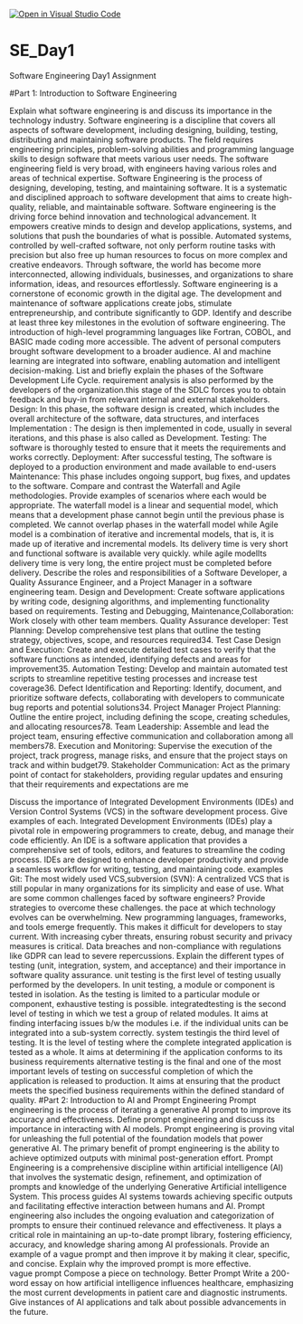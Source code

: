 [![Open in Visual Studio Code](https://classroom.github.com/assets/open-in-vscode-2e0aaae1b6195c2367325f4f02e2d04e9abb55f0b24a779b69b11b9e10269abc.svg)](https://classroom.github.com/online_ide?assignment_repo_id=15571468&assignment_repo_type=AssignmentRepo)
# SE_Day1
Software Engineering Day1 Assignment

#Part 1: Introduction to Software Engineering

Explain what software engineering is and discuss its importance in the technology industry.
Software engineering is a discipline that covers all aspects of software development, including designing, building, testing, distributing and maintaining software products. The field requires engineering principles, problem-solving abilities and programming language skills to design software that meets various user needs.  The software engineering field is very broad, with engineers having various roles and areas of technical expertise. Software Engineering is the process of designing, developing, testing, and maintaining software. It is a systematic and disciplined approach to software development that aims to create high-quality, reliable, and maintainable software.
Software engineering is the driving force behind innovation and technological advancement. It empowers creative minds to design and develop applications, systems, and solutions that push the boundaries of what is possible.
Automated systems, controlled by well-crafted software, not only perform routine tasks with precision but also free up human resources to focus on more complex and creative endeavors.
Through software, the world has become more interconnected, allowing individuals, businesses, and organizations to share information, ideas, and resources effortlessly. 
Software engineering is a cornerstone of economic growth in the digital age. The development and maintenance of software applications create jobs, stimulate entrepreneurship, and contribute significantly to GDP. 
Identify and describe at least three key milestones in the evolution of software engineering.
The introduction of high-level programming languages like Fortran, COBOL, and BASIC made coding more accessible.
The advent of personal computers brought software development to a broader audience.
AI and machine learning are integrated into software, enabling automation and intelligent decision-making.
List and briefly explain the phases of the Software Development Life Cycle.
 requirement analysis is also performed by the developers of the organization.this stage of the SDLC forces you to obtain feedback and buy-in from relevant internal and external stakeholders.
Design: In this phase, the software design is created, which includes the overall architecture of the software, data structures, and interfaces 
Implementation : The design is then implemented in code, usually in several iterations, and this phase is also called as Development.
Testing: The software is thoroughly tested to ensure that it meets the requirements and works correctly.
Deployment: After successful testing, The software is deployed to a production environment and made available to end-users
 Maintenance: This phase includes ongoing support, bug fixes, and updates to the software.
Compare and contrast the Waterfall and Agile methodologies. Provide examples of scenarios where each would be appropriate.
The waterfall model is a linear and sequential model, which means that a development phase cannot begin until the previous phase is completed. We cannot overlap phases in the waterfall model while
Agile model is a combination of iterative and incremental models, that is, it is made up of iterative and incremental models.
Its delivery time is very short and functional software is available very quickly. while agile modelIts delivery time is very long, the entire project must be completed before delivery.
Describe the roles and responsibilities of a Software Developer, a Quality Assurance Engineer, and a Project Manager in a software engineering team.
Design and Development: Create software applications by writing code, designing algorithms, and implementing functionality based on requirements.
Testing and Debugging, Maintenance,Collaboration: Work closely with other team members.
Quality Assurance developer:
Test Planning: Develop comprehensive test plans that outline the testing strategy, objectives, scope, and resources required34.
Test Case Design and Execution: Create and execute detailed test cases to verify that the software functions as intended, identifying defects and areas for improvement35.
Automation Testing: Develop and maintain automated test scripts to streamline repetitive testing processes and increase test coverage36.
Defect Identification and Reporting: Identify, document, and prioritize software defects, collaborating with developers to communicate bug reports and potential solutions34.
Project Manager
Project Planning: Outline the entire project, including defining the scope, creating schedules, and allocating resources78.
Team Leadership: Assemble and lead the project team, ensuring effective communication and collaboration among all members78.
Execution and Monitoring: Supervise the execution of the project, track progress, manage risks, and ensure that the project stays on track and within budget79.
Stakeholder Communication: Act as the primary point of contact for stakeholders, providing regular updates and ensuring that their requirements and expectations are me

Discuss the importance of Integrated Development Environments (IDEs) and Version Control Systems (VCS) in the software development process. Give examples of each.
Integrated Development Environments (IDEs) play a pivotal role in empowering programmers to create, debug, and manage their code efficiently. An IDE is a software application that provides a comprehensive set of tools, editors, and features to streamline the coding process.  IDEs are designed to enhance developer productivity and provide a seamless workflow for writing, testing, and maintaining code.
examples Git: The most widely used VCS,subversion (SVN): A centralized VCS that is still popular in many organizations for its simplicity and ease of use.
What are some common challenges faced by software engineers? Provide strategies to overcome these challenges.
the pace at which technology evolves can be overwhelming. New programming languages, frameworks, and tools emerge frequently. This makes it difficult for developers to stay current.
With increasing cyber threats, ensuring robust security and privacy measures is critical. Data breaches and non-compliance with regulations like GDPR can lead to severe repercussions.
Explain the different types of testing (unit, integration, system, and acceptance) and their importance in software quality assurance.
unit testing is the first level of testing usually performed by the developers. In unit testing, a module or component is tested in isolation. As the testing is limited to a particular module or component, exhaustive testing is possible.
integratedtesting is the second level of testing in which we test a group of related modules. It aims at finding interfacing issues b/w the modules i.e. if the individual units can be integrated into a sub-system correctly.
system testingis the third level of testing. It is the level of testing where the complete integrated application is tested as a whole. It aims at determining if the application conforms to its business requirements
alternative testing is the final and one of the most important levels of testing on successful completion of which the application is released to production. It aims at ensuring that the product meets the specified business requirements within the defined standard of quality.
#Part 2: Introduction to AI and Prompt Engineering
Prompt engineering is the process of iterating a generative AI prompt to improve its accuracy and effectiveness.
Define prompt engineering and discuss its importance in interacting with AI models.
Prompt engineering is proving vital for unleashing the full potential of the foundation models that power generative AI. The primary benefit of prompt engineering is the ability to achieve optimized outputs with minimal post-generation effort. 
Prompt Engineering is a comprehensive discipline within artificial intelligence (AI) that involves the systematic design, refinement, and optimization of prompts and knowledge of the underlying Generative Artificial intelligence System. This process guides AI systems towards achieving specific outputs and facilitating effective interaction between humans and AI. Prompt engineering also includes the ongoing evaluation and categorization of prompts to ensure their continued relevance and effectiveness. It plays a critical role in maintaining an up-to-date prompt library, fostering efficiency, accuracy, and knowledge sharing among AI professionals.
Provide an example of a vague prompt and then improve it by making it clear, specific, and concise. Explain why the improved prompt is more effective.
vague prompt Compose a piece on technology.
Better Prompt
Write a 200-word essay on how artificial intelligence influences healthcare, emphasizing the most current developments in patient care and diagnostic instruments. Give instances of AI applications and talk about possible advancements in the future.
